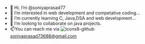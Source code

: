 - 👋 Hi, I’m @soniyaprasad77
- 👀 I’m interested in web development and competative coding...
- 🌱 I’m currently learning C, Java,DSA and web development...
- 💞️ I’m looking to collaborate on java projects.
- 📫You can reach me via ![icons8-github](https://user-images.githubusercontent.com/63783532/175800293-a65dbf0c-905b-40fe-9815-1fd8472160a5.gif)
soniyaprasad73688@gmail.com

<!---
soniyaprasad77/soniyaprasad77 is a ✨ special ✨ repository because its `README.md` (this file) appears on your GitHub profile.
You can click the Preview link to take a look at your changes.
--->
